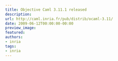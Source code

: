 ```yaml
---
title: Objective Caml 3.11.1 released
description:
url: http://caml.inria.fr/pub/distrib/ocaml-3.11/
date: 2009-06-12T00:00:00-00:00
preview_image:
featured:
authors:
- inria
tags:
- inria
---
```



